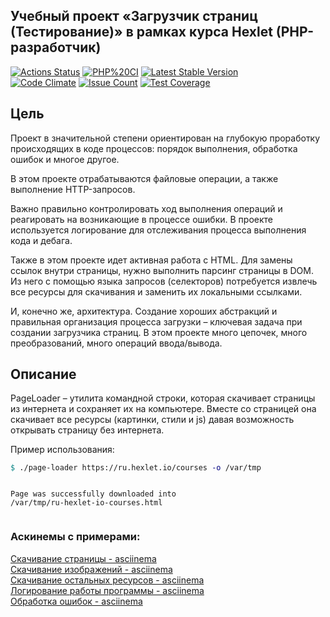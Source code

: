 ## Учебный проект «Загрузчик страниц (Тестирование)» в рамках курса Hexlet (PHP-разработчик)
[![Actions Status](https://github.com/MT-cod/php-testing-project-lvl1/workflows/hexlet-check/badge.svg)](https://github.com/MT-cod/php-testing-project-lvl1/actions)
[![PHP%20CI](https://github.com/MT-cod/php-testing-project-lvl1/workflows/PHP%20CI/badge.svg)](https://github.com/MT-cod/php-testing-project-lvl1/actions)
[![Latest Stable Version](https://img.shields.io/packagist/v/mt-cod/php-testing-project-lvl1.svg)](https://packagist.org/packages/mt-cod/php-testing-project-lvl1)
<br>
[![Code Climate](https://codeclimate.com/github/MT-cod/php-testing-project-lvl1/badges/gpa.svg)](https://codeclimate.com/github/MT-cod/php-testing-project-lvl1)
[![Issue Count](https://codeclimate.com/github/MT-cod/php-testing-project-lvl1/badges/issue_count.svg)](https://codeclimate.com/github/MT-cod/php-testing-project-lvl1/issues)
[![Test Coverage](https://codeclimate.com/github/MT-cod/php-testing-project-lvl1/badges/coverage.svg)](https://codeclimate.com/github/MT-cod/php-testing-project-lvl1/coverage)

<h2>Цель</h2>
<p>Проект в значительной степени ориентирован на глубокую проработку происходящих в коде процессов: порядок выполнения, обработка ошибок и многое другое.</p>

<p>В этом проекте отрабатываются файловые операции, а также выполнение HTTP-запросов.</p>

<p>Важно правильно контролировать ход выполнения операций и реагировать на возникающие в процессе ошибки. В проекте используется логирование для отслеживания процесса выполнения кода и дебага.</p>

<p>Также в этом проекте идет активная работа с HTML. Для замены ссылок внутри страницы, нужно выполнить парсинг страницы в DOM. Из него с помощью языка запросов (селекторов) потребуется извлечь все ресурсы для скачивания и заменить их локальными ссылками.</p>

<p>И, конечно же, архитектура. Создание хороших абстракций и правильная организация процесса загрузки – ключевая задача при создании загрузчика страниц. В этом проекте много цепочек, много преобразований, много операций ввода/вывода.</p>
<h2>Описание</h2>
<p>PageLoader – утилита командной строки, которая скачивает страницы из интернета и сохраняет их на компьютере. Вместе со страницей она скачивает все ресурсы (картинки, стили и js) давая возможность открывать страницу без интернета.</p>


<p>Пример использования:</p>
<pre class="hljs"><code class="sh"><span style="color: #008080">$ </span>./page-loader https://ru.hexlet.io/courses <span style="color: #000080">-o</span> /var/tmp

Page was successfully downloaded into /var/tmp/ru-hexlet-io-courses.html
</code></pre>

<h3>Аскинемы с примерами:</h3>

<a href="https://asciinema.org/a/bTcfN43EkeFPNEm6zdZtNpKH1">Скачивание страницы - asciinema</a>
<br>
<a href="https://asciinema.org/a/8H1fPin1r4FKAHYP8FlWWuOpO">Скачивание изображений - asciinema</a>
<br>
<a href="https://asciinema.org/a/27DxJZ8EEHb2oyTlYrobOB5Yn">Скачивание остальных ресурсов - asciinema</a>
<br>
<a href="https://asciinema.org/a/epvQuUD8FpB8Ypx16hOHYLLc0">Логирование работы программы - asciinema</a>
<br>
<a href="https://asciinema.org/a/iqCu90Ejdj4XUehh20a6vWjmI">Обработка ошибок - asciinema</a>
